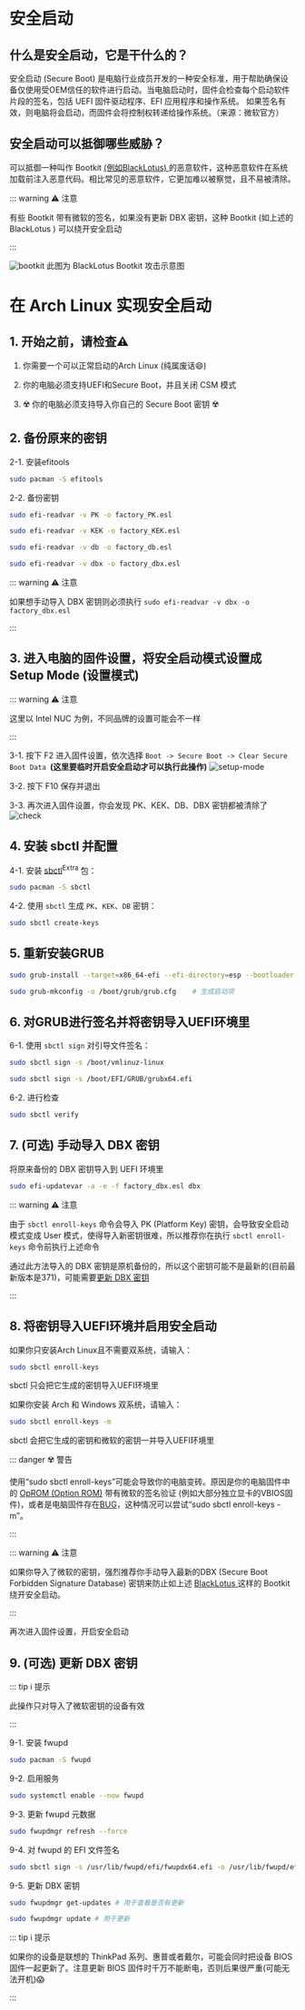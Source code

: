 # 安全启动

## 什么是安全启动，它是干什么的？

安全启动 (Secure Boot) 是电脑行业成员开发的一种安全标准，用于帮助确保设备仅使用受OEM信任的软件进行启动。当电脑启动时，固件会检查每个启动软件片段的签名，包括 UEFI 固件驱动程序、EFI 应用程序和操作系统。 如果签名有效，则电脑将会启动，而固件会将控制权转递给操作系统。（来源：微软官方）

## 安全启动可以抵御哪些威胁？

可以抵御一种叫作 Bootkit [(例如BlackLotus) ](https://github.com/ldpreload/BlackLotus)的恶意软件，这种恶意软件在系统加载前注入恶意代码。相比常见的恶意软件，它更加难以被察觉，且不易被清除。

::: warning ⚠️ 注意

有些 Bootkit 带有微软的签名，如果没有更新 DBX 密钥，这种 Bootkit (如上述的 BlackLotus ) 可以绕开安全启动

:::

![bootkit](../../assets/security/bootkit.png)
此图为 BlackLotus Bootkit 攻击示意图



# 在 Arch Linux 实现安全启动

## 1. 开始之前，请检查⚠️

1.  你需要一个可以正常启动的Arch Linux (纯属废话😄)

2. 你的电脑必须支持UEFI和Secure Boot，并且关闭 CSM 模式

3. ☢️ 你的电脑必须支持导入你自己的 Secure Boot 密钥 ☢️

## 2. 备份原来的密钥

2-1. 安装efitools

```bash
sudo pacman -S efitools
```

2-2. 备份密钥

```bash
sudo efi-readvar -v PK -o factory_PK.esl

sudo efi-readvar -v KEK -o factory_KEK.esl

sudo efi-readvar -v db -o factory_db.esl

sudo efi-readvar -v dbx -o factory_dbx.esl
```

::: warning ⚠️ 注意

如果想手动导入 DBX 密钥则必须执行 `sudo efi-readvar -v dbx -o factory_dbx.esl`

:::

## 3. 进入电脑的固件设置，将安全启动模式设置成Setup Mode (设置模式)

::: warning ⚠️ 注意

这里以 Intel NUC 为例，不同品牌的设置可能会不一样

:::

3-1. 按下 F2 进入固件设置，依次选择 `Boot -> Secure Boot -> Clear Secure Boot Data `__(这里要临时开启安全启动才可以执行此操作)__
![setup-mode](../../assets/security/setup-mode.png)

3-2. 按下 F10 保存并退出

3-3. 再次进入固件设置，你会发现 PK、KEK、DB、DBX 密钥都被清除了
![check](../../assets/security/check.png)

## 4. 安装 sbctl 并配置

4-1. 安装 [sbctl](https://archlinux.org/packages/extra/x86_64/sbctl/)<sup>Extra</sup> 包：

```bash
sudo pacman -S sbctl
```

4-2. 使用 `sbctl` 生成 `PK`、`KEK`、`DB` 密钥：

```bash
sudo sbctl create-keys
```

## 5. 重新安装GRUB

```bash
sudo grub-install --target=x86_64-efi --efi-directory=esp --bootloader-id=GRUB --modules="tpm" --disable-shim-lock   # 重新安装 Grub

sudo grub-mkconfig -o /boot/grub/grub.cfg    # 生成启动项
```

## 6. 对GRUB进行签名并将密钥导入UEFI环境里

6-1. 使用 `sbctl sign` 对引导文件签名：

```bash
sudo sbctl sign -s /boot/vmlinuz-linux

sudo sbctl sign -s /boot/EFI/GRUB/grubx64.efi
```
6-2. 进行检查

```bash
sudo sbctl verify
```

## 7. (可选) 手动导入 DBX 密钥

将原来备份的 DBX 密钥导入到 UEFI 环境里

```bash
sudo efi-updatevar -a -e -f factory_dbx.esl dbx
```

::: warning ⚠️ 注意

由于 `sbctl enroll-keys` 命令会导入 PK (Platform Key) 密钥，会导致安全启动模式变成 User 模式，使得导入新密钥很难，所以推荐你在执行 `sbctl enroll-keys` 命令前执行上述命令

通过此方法导入的 DBX 密钥是原机备份的，所以这个密钥可能不是最新的(目前最新版本是371)，可能需要[更新 DBX 密钥](#9-可选-更新-dbx-密钥)

:::

## 8. 将密钥导入UEFI环境并启用安全启动

如果你只安装Arch Linux且不需要双系统，请输入：

```bash
sudo sbctl enroll-keys
```

sbctl 只会把它生成的密钥导入UEFI环境里

 如果你安装 Arch 和 Windows 双系统，请输入：

```bash
sudo sbctl enroll-keys -m
```

sbctl 会把它生成的密钥和微软的密钥一并导入UEFI环境里

::: danger ☢️ 警告

使用“sudo sbctl enroll-keys”可能会导致你的电脑变砖。原因是你的电脑固件中的 [OpROM (Option ROM)](https://learn.microsoft.com/zh-cn/windows-hardware/manufacture/desktop/uefi-validation-option-rom-validation-guidance?view=windows-10) 带有微软的签名验证 (例如大部分独立显卡的VBIOS固件)，或者是电脑固件存在[BUG](https://wiki.archlinux.org/title/Lenovo_ThinkPad_T14s_(AMD)_Gen_1#Secure_boot)，这种情况可以尝试“sudo sbctl enroll-keys -m”。

:::

::: warning ⚠️ 注意

如果你导入了微软的密钥，强烈推荐你手动导入最新的DBX (Secure Boot Forbidden Signature Database) 密钥来防止如上述 [ BlackLotus ](https://github.com/ldpreload/BlackLotus) 这样的 Bootkit 绕开安全启动。

:::

再次进入固件设置，开启安全启动

## 9. (可选) 更新 DBX 密钥

::: tip ℹ️ 提示

此操作只对导入了微软密钥的设备有效

:::

9-1. 安装 fwupd

```bash
sudo pacman -S fwupd
```

9-2. 启用服务

```bash
sudo systemctl enable --now fwupd
```

9-3. 更新 fwupd 元数据

```bash
sudo fwupdmgr refresh --force
```

9-4. 对 fwupd 的 EFI 文件签名

```bash
sudo sbctl sign -s /usr/lib/fwupd/efi/fwupdx64.efi -o /usr/lib/fwupd/efi/fwupdx64.efi.signed
```

9-5. 更新 DBX 密钥

```bash
sudo fwupdmgr get-updates # 用于查看是否有更新

sudo fwupdmgr update # 用于更新
```

::: tip ℹ️ 提示

如果你的设备是联想的 ThinkPad 系列、惠普或者戴尔，可能会同时把设备 BIOS 固件一起更新了。注意更新 BIOS 固件时千万不能断电，否则后果很严重(可能无法开机)😱

:::
